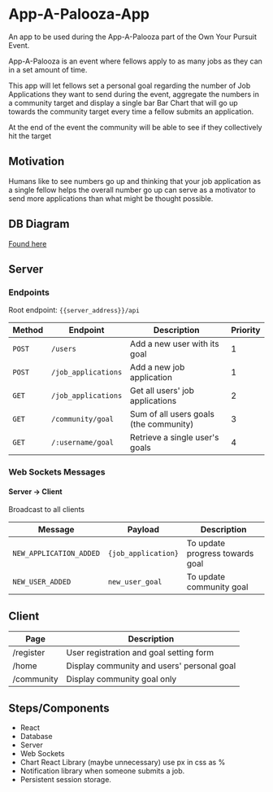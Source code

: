 # App-A-Palooza-App

An app to be used during the App-A-Palooza part of the Own Your Pursuit Event.

App-A-Palooza is an event where fellows apply to as many jobs as they can in a set amount of time.

This app will let fellows set a personal goal regarding the number of Job Applications they want to send during the event, aggregate the numbers in a community target and display a single bar Bar Chart that will go up towards the community target every time a fellow submits an application.

At the end of the event the community will be able to see if they collectively hit the target

## Motivation

Humans like to see numbers go up and thinking that your job application as a single fellow helps the overall number go up can serve as a motivator to send more applications than what might be thought possible.

## DB Diagram

[Found here](https://dbdiagram.io/d/60138d2380d742080a384e16)

## Server 

### Endpoints

Root endpoint: `{{server_address}}/api`

| Method | Endpoint            | Description                            | Priority |
| ------ | ------------------- | -------------------------------------- | -------- |
| `POST` | `/users`            | Add a new user with its goal           | 1        |
| `POST` | `/job_applications` | Add a new job application              | 1        |
| `GET`  | `/job_applications` | Get all users' job applications        | 2        |
| `GET`  | `/community/goal`   | Sum of all users goals (the community) | 3        |
| `GET`  | `/:username/goal`   | Retrieve a single user's goals         | 4        |

### Web Sockets Messages

#### Server -> Client

Broadcast to all clients

| Message                 | Payload             | Description                     |
| ----------------------- | ------------------- | ------------------------------- |
| `NEW_APPLICATION_ADDED` | `{job_application}` | To update progress towards goal |
| `NEW_USER_ADDED`        | `new_user_goal`     | To update community goal        |

## Client

| Page       | Description                                |
| ---------- | ------------------------------------------ |
| /register  | User registration and goal setting form    |
| /home      | Display community and users' personal goal |
| /community | Display community goal only                |

## Steps/Components

* React
* Database
* Server
* Web Sockets
* Chart React Library (maybe unnecessary) use px in css as %
* Notification library when someone submits a job.
* Persistent session storage.


